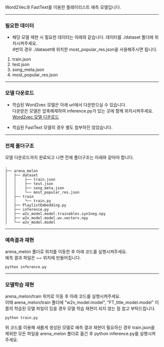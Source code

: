 Word2Vec과 FastText를 이용한 플레이리스트 예측 모델입니다.   

***

### 필요한 데이터
* 해당 모델 재현 시 필요한 데이터는 아래와 같습니다. 데이터를 ./dataset 폴더에 위치시켜주세요.   
  4번의 경우 ./dataset에 위치한 most_popular_res.json을 사용해주시면 됩니다.   
1. train.json
2. test.json
3. song_meta.json
4. most_popular_res.json 

***

### 모델 다운로드
* 학습된 Word2vec 모델은 아래 url에서 다운받으실 수 있습니다.   
  다운받은 모델은 압축해제하여 inference.py가 있는 곳에 함께 위치시켜주세요.   
[Word2vec 모델 다운로드](https://arenamelon2.blogspot.com/2020/07/kakao-arena-melon-playlist-continuation.html)   

* 학습된 FastText 모델의 경우 별도 첨부하진 않았습니다.   

***

### 전체 폴더구조
모델 다운로드까지 완료되고 나면 전체 폴더구조는 아래와 같아야 합니다.   
```
.
├── arena_melon
│   ├── dataset
│   │    ├── train.json
│   │    ├── test.json
│   │    ├── song_meta.json
│   │    └── most_popular_res.json
│   ├── train
│   │    └── train.py
│   ├── PlaylistEmbedding.py
│   ├── inference.py
│   ├── w2v_model.model.trainables.syn1neg.npy
│   ├── w2v_model.model.wv.vectors.npy
│   └── w2v_model.model
```


***


### 예측결과 재현
arena_melon 폴더로 위치를 이동한 후 아래 코드를 실행시켜주세요.   
예측 결과 파일은 ~~ 위치에 만들어집니다.    
```
python inference.py 
```

***


### 모델학습 재현
arena_melon/train 위치로 이동 후 아래 코드를 실행시켜주세요.   
이때 arena_melon/train 폴더에 "w2v_model.model", "FT_title_model.model" 이름의 학습된 모델 파일이 있을 경우 모델 학습 재현이 되지 않는 점 참고 부탁드립니다. 
```
python train.py
```
위 코드를 이용해 새롭게 생성된 모델로 예측 결과 재현이 필요하신 경우 train.json을 제외한
모든 파일을 arena_melon 폴더로 옮긴 후 python inference.py를 실행시켜주세요.

